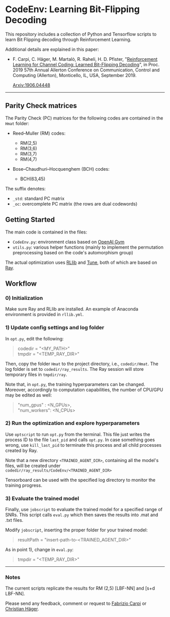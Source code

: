 # CodeEnv: Learning Bit-Flipping Decoding

This repository includes a collection of Python and Tensorflow scripts to learn Bit Flipping decoding through Reinforcement Learning.

Additional details are explained in this paper:

* F. Carpi, C. Häger, M. Martalò, R. Raheli, H. D. Pfister, "[Reinforcement
  Learning for Channel Coding: Learned Bit-Flipping
  Decoding](https://doi.org/10.1109/ALLERTON.2019.8919799)", in Proc. 2019 57th Annual Allerton Conference on Communication, Control and Computing (Allerton), Monticello, IL, USA, September 2019.
  
   [Arxiv:1906.04448](https://arxiv.org/abs/1906.04448)

---

## Parity Check matrices

The Parity Check (PC) matrices for the following codes are contained in the `Hmat` folder:
 - Reed–Muller (RM) codes:
   - RM(2,5)
   - RM(3,6)
   - RM(3,7)
   - RM(4,7)

 - Bose–Chaudhuri–Hocquenghem (BCH) codes:
   - BCH(63,45)

The suffix denotes:
 - `_std`: standard PC matrix
 - `_oc`: overcomplete PC matrix (the rows are dual codewords)

## Getting Started

The main code is contained in the files:

* `CodeEnv.py`: environment class based on [OpenAI
  Gym](https://gym.openai.com/)
* `utils.py`: various helper functions (mainly to implement the permutation
  preprocessing based on the code's automorphism group)

The actual optimization uses
[RLlib](https://ray.readthedocs.io/en/latest/rllib.html) and
[Tune](https://ray.readthedocs.io/en/latest/tune.html), both of which are based
on [Ray](https://ray.readthedocs.io/en/latest/index.html).

## Workflow

### 0) Initialization
Make sure Ray and RLlib are installed. An example of Anaconda environment is provided in `rllib.yml`.


### 1) Update config settings and log folder

In `opt.py`, edit the following:
> codedir = "<MY_PATH>"    
> tmpdir = "<TEMP_RAY_DIR>"

Then, copy the folder `Hmat` to the project directory, i.e., `codedir/Hmat`.
The log folder is set to `codedir/ray_results`.
The Ray session will store temporary files in `tmpdir/ray`.

Note that, in `opt.py`, the training hyperparameters can be changed. Moreover, accordingly to computation capabilities, the number of CPU/GPU may be edited as well:
> "num_gpus" : <N_GPUs>,    
> "num_workers": <N_CPUs>



### 2) Run the optimization and explore hyperparameters

Use `optscript` to run `opt.py` from the terminal. This file just writes the process ID to the file `last_pid` and calls `opt.py`. In case something goes wrong, use `kill_last_pid` to terminate this process and all child processes created by Ray.

Note that a new directory `<TRAINED_AGENT_DIR>`, containing all the model's files, will be created under `codedir/ray_results/CodeEnv/<TRAINED_AGENT_DIR>`


Tensorboard can be used with the specified log directory to monitor the training progress.


### 3) Evaluate the trained model

Finally, use `jobscript` to evaluate the trained model for a specified range of SNRs. This script calls `eval.py` which then saves the results into .mat and .txt files.

Modify `jobscript`, inserting the proper folder for your trained model:
> resultPath = "insert-path-to-<TRAINED_AGENT_DIR>"    


As in point 1), change in `eval.py`:
> tmpdir = "<TEMP_RAY_DIR>"   


---
### Notes

The current scripts replicate the results for RM (2,5) [LBF-NN] and [s+d LBF-NN].

Please send any feedback, comment or request to [Fabrizio Carpi](https://fabriziocarpi.github.io/) or [Christian Häger](http://www.christianhaeger.de/index.html).
